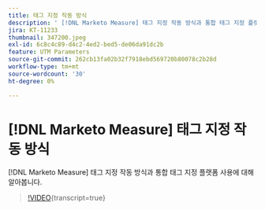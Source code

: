 ```yaml
---
title: 태그 지정 작동 방식
description: ' [!DNL Marketo Measure] 태그 지정 작동 방식과 통합 태그 지정 플랫폼 사용에 대해 알아봅니다.'
jira: KT-11233
thumbnail: 347200.jpeg
exl-id: 6c8c4c89-d4c2-4ed2-bed5-de06da91dc2b
feature: UTM Parameters
source-git-commit: 262cb13fa02b32f7918ebd569720b80078c2b28d
workflow-type: tm+mt
source-wordcount: '30'
ht-degree: 0%

---
```


# [!DNL Marketo Measure] 태그 지정 작동 방식

[!DNL Marketo Measure] 태그 지정 작동 방식과 통합 태그 지정 플랫폼 사용에 대해 알아봅니다.

>[!VIDEO](https://video.tv.adobe.com/v/3422336/?learn=on&captions=kor){transcript=true}
